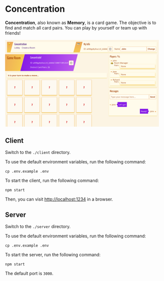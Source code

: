 # Concentration

**Concentration**, also known as **Memory**, is a card game. The objective is to find and match all card pairs. You can play by yourself or team up with friends!

![Concentration Game Room Screenshot](src/screenshot.png)

## Client

Switch to the `./client` directory.

To use the default environment variables, run the following command:

```
cp .env.example .env
```

To start the client, run the following command:

```
npm start
```

Then, you can visit <http://localhost:1234> in a browser.

## Server

Switch to the `./server` directory.

To use the default environment variables, run the following command:

```
cp .env.example .env
```

To start the server, run the following command:

```
npm start
```

The default port is `3000`.
